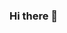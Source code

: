 ### Hi there 👋

<script src="https://platform.linkedin.com/badges/js/profile.js" async defer type="text/javascript"></script>

<!--

<script src="https://platform.linkedin.com/badges/js/profile.js" async defer type="text/javascript"></script>

Here are some ideas to get you started:

- 🔭 I’m currently working on ...
- 🌱 I’m currently learning ...
- 👯 I’m looking to collaborate on ...
- 🤔 I’m looking for help with ...
- 💬 Ask me about ...
- 📫 How to reach me: ...
- 😄 Pronouns: ...
- ⚡ Fun fact: ...
-->
